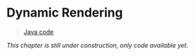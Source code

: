 # Dynamic Rendering

> [Java code](https://github.com/chuigda/vulkan4j/tree/master/tutorial/src/main/java/tutorial/vulkan/part_ex/ch_ex2/Main.java)

*This chapter is still under construction, only code available yet.*
